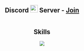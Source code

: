 <h2 align="center">Discord <img src="https://s8.gifyu.com/images/979447220829032478.gif" height="25px"> Server -  <a href="https://discord.gg/lp2022">Join</a></h2>

<!-- <p align="center">
    <img alt="" src=https://img.shields.io/github/stars/aripsetiawan24?style=for-the-badge&?affiliations=OWNER%2CCOLLABORATOR />
    <img alt="" src=https://komarev.com/ghpvc/?username=aripsetiawan24&style=for-the-badge />
</p> -->

<p href="https://discord.gg/lp2022" align="center">
    <img alt="" src=https://lanyard.cnrad.dev/api/301923522060484609/>
</p>


<h2 align="center">Skills </h2>

<p align="center">
  <a href="https://skillicons.dev">
    <img src="https://skillicons.dev/icons?i=python,vscode,php,nodejs,flask,stackoverflow,solidity,selenium,js,html" />
  </a>
</p>

<p href="https://discord.gg/lp2022" align="center">
    <img alt="" src=https://github-readme-stats.vercel.app/api?username=aripsetiawan24&show_icons=true&theme=tokyonight>
</p>
